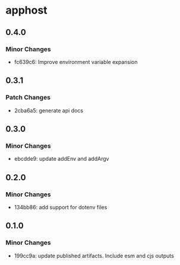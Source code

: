# apphost

## 0.4.0

### Minor Changes

- fc639c6: Improve environment variable expansion

## 0.3.1

### Patch Changes

- 2cba6a5: generate api docs

## 0.3.0

### Minor Changes

- ebcdde9: update addEnv and addArgv

## 0.2.0

### Minor Changes

- 134bb86: add support for dotenv files

## 0.1.0

### Minor Changes

- 199cc9a: update published artifacts. Include esm and cjs outputs
